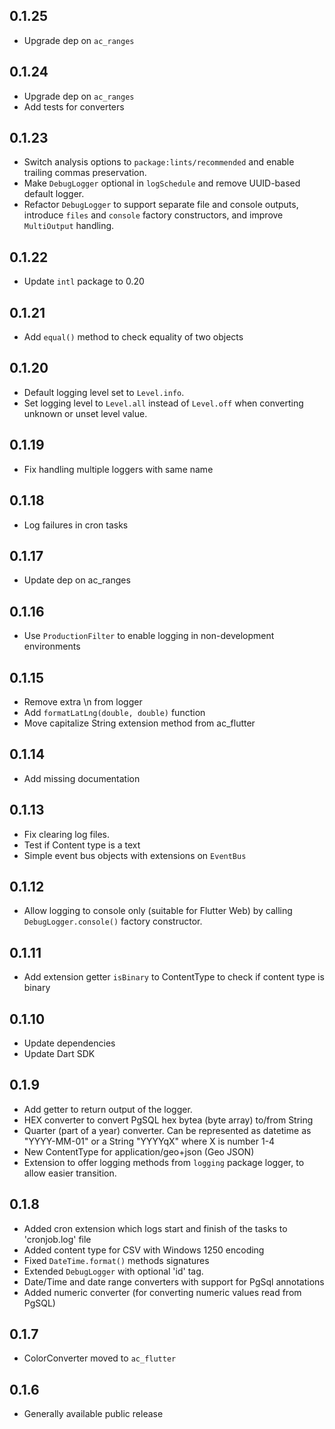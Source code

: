 ## 0.1.25

- Upgrade dep on `ac_ranges`

## 0.1.24

- Upgrade dep on `ac_ranges`
- Add tests for converters

## 0.1.23

- Switch analysis options to `package:lints/recommended` and enable trailing commas preservation.
- Make `DebugLogger` optional in `logSchedule` and remove UUID-based default logger.
- Refactor `DebugLogger` to support separate file and console outputs, introduce `files` and `console` factory constructors, and improve `MultiOutput` handling.

## 0.1.22

- Update `intl` package to 0.20

## 0.1.21

- Add `equal()` method to check equality of two objects

## 0.1.20

- Default logging level set to `Level.info`. 
- Set logging level to `Level.all` instead of `Level.off` when converting unknown or 
  unset level value.

## 0.1.19

- Fix handling multiple loggers with same name

## 0.1.18

- Log failures in cron tasks

## 0.1.17

- Update dep on ac_ranges

## 0.1.16

- Use `ProductionFilter` to enable logging in non-development environments

## 0.1.15

- Remove extra \n from logger
- Add `formatLatLng(double, double)` function
- Move capitalize String extension method from ac_flutter

## 0.1.14

- Add missing documentation

## 0.1.13

- Fix clearing log files.
- Test if Content type is a text
- Simple event bus objects with extensions on `EventBus`

## 0.1.12

- Allow logging to console only (suitable for Flutter Web) by calling `DebugLogger.console()` factory constructor.

## 0.1.11

- Add extension getter `isBinary` to ContentType to check if content type is binary

## 0.1.10

- Update dependencies
- Update Dart SDK

## 0.1.9

- Add getter to return output of the logger.
- HEX converter to convert PgSQL hex bytea (byte array) to/from String
- Quarter (part of a year) converter. Can be represented as datetime as "YYYY-MM-01" or a String "YYYYqX" where X is number 1-4
- New ContentType for application/geo+json (Geo JSON)
- Extension to offer logging methods from `logging` package logger, to allow easier transition.

## 0.1.8

- Added cron extension which logs start and finish of the tasks to 'cronjob.log' file
- Added content type for CSV with Windows 1250 encoding
- Fixed `DateTime.format()` methods signatures
- Extended `DebugLogger` with optional 'id' tag.
- Date/Time and date range converters with support for PgSql annotations
- Added numeric converter (for converting numeric values read from PgSQL)

## 0.1.7

- ColorConverter moved to `ac_flutter`

## 0.1.6

- Generally available public release
